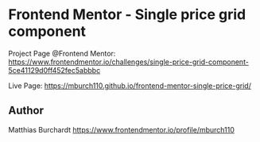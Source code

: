 # Frontend Mentor - Single price grid component

Project Page @Frontend Mentor:
https://www.frontendmentor.io/challenges/single-price-grid-component-5ce41129d0ff452fec5abbbc

Live Page:
https://mburch110.github.io/frontend-mentor-single-price-grid/

## Author

Matthias Burchardt
https://www.frontendmentor.io/profile/mburch110
